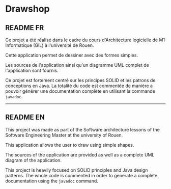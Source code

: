 # Drawshop

## README FR

Ce projet a été réalisé dans le cadre du cours d'Architecture logicielle de M1 Informatique (GIL) à l'université de Rouen.

Cette application permet de dessiner avec des formes simples.

Les sources de l'application ainsi qu'un diagramme UML complet de l'application sont fournis.

Ce projet est fortement centré sur les principes SOLID et les patrons de conceptions en Java. La totalité du code est commentée de manière a pouvoir générer une documentation complète en utilisant la commande ```javadoc```.

***

## README EN

This project was made as part of the Software architecture lessons of the Software Engineering Master at the university of Rouen.

This application allows the user to draw using simple shapes.

The sources of the application are provided as well as a complete UML diagram of the application.

This project is heavily focused on SOLID principles and Java design patterns. The whole code is commented in order to generate a complete documentation using the ```javadoc``` command.
